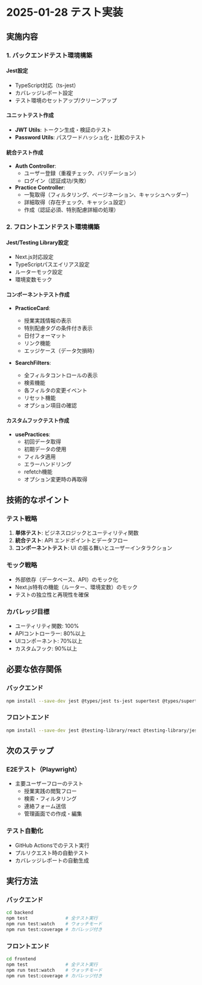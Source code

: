 # 2025-01-28 テスト実装

## 実施内容

### 1. バックエンドテスト環境構築

#### Jest設定
- TypeScript対応（ts-jest）
- カバレッジレポート設定
- テスト環境のセットアップ/クリーンアップ

#### ユニットテスト作成
- **JWT Utils**: トークン生成・検証のテスト
- **Password Utils**: パスワードハッシュ化・比較のテスト

#### 統合テスト作成
- **Auth Controller**: 
  - ユーザー登録（重複チェック、バリデーション）
  - ログイン（認証成功/失敗）
- **Practice Controller**:
  - 一覧取得（フィルタリング、ページネーション、キャッシュヘッダー）
  - 詳細取得（存在チェック、キャッシュ設定）
  - 作成（認証必須、特別配慮詳細の処理）

### 2. フロントエンドテスト環境構築

#### Jest/Testing Library設定
- Next.js対応設定
- TypeScriptパスエイリアス設定
- ルーターモック設定
- 環境変数モック

#### コンポーネントテスト作成
- **PracticeCard**:
  - 授業実践情報の表示
  - 特別配慮タグの条件付き表示
  - 日付フォーマット
  - リンク機能
  - エッジケース（データ欠損時）

- **SearchFilters**:
  - 全フィルタコントロールの表示
  - 検索機能
  - 各フィルタの変更イベント
  - リセット機能
  - オプション項目の確認

#### カスタムフックテスト作成
- **usePractices**:
  - 初回データ取得
  - 初期データの使用
  - フィルタ適用
  - エラーハンドリング
  - refetch機能
  - オプション変更時の再取得

## 技術的なポイント

### テスト戦略
1. **単体テスト**: ビジネスロジックとユーティリティ関数
2. **統合テスト**: API エンドポイントとデータフロー
3. **コンポーネントテスト**: UI の振る舞いとユーザーインタラクション

### モック戦略
- 外部依存（データベース、API）のモック化
- Next.js特有の機能（ルーター、環境変数）のモック
- テストの独立性と再現性を確保

### カバレッジ目標
- ユーティリティ関数: 100%
- APIコントローラー: 80%以上
- UIコンポーネント: 70%以上
- カスタムフック: 90%以上

## 必要な依存関係

### バックエンド
```bash
npm install --save-dev jest @types/jest ts-jest supertest @types/supertest
```

### フロントエンド
```bash
npm install --save-dev jest @testing-library/react @testing-library/jest-dom @testing-library/user-event jest-environment-jsdom
```

## 次のステップ

### E2Eテスト（Playwright）
- 主要ユーザーフローのテスト
  - 授業実践の閲覧フロー
  - 検索・フィルタリング
  - 連絡フォーム送信
  - 管理画面での作成・編集

### テスト自動化
- GitHub Actionsでのテスト実行
- プルリクエスト時の自動テスト
- カバレッジレポートの自動生成

## 実行方法

### バックエンド
```bash
cd backend
npm test              # 全テスト実行
npm run test:watch    # ウォッチモード
npm run test:coverage # カバレッジ付き
```

### フロントエンド
```bash
cd frontend
npm test              # 全テスト実行
npm run test:watch    # ウォッチモード
npm run test:coverage # カバレッジ付き
```